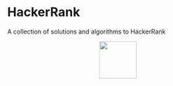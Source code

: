 # HackerRank
A collection of solutions and algorithms to HackerRank
<p align="center">
    <a href="https://www.hackerrank.com/EL_Kaito">
        <img height=85 src="https://d3keuzeb2crhkn.cloudfront.net/hackerrank/assets/styleguide/logo_wordmark-f5c5eb61ab0a154c3ed9eda24d0b9e31.svg">
    </a>
</p>
